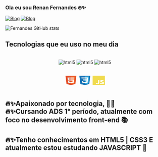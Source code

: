 ### Ola eu sou Renan Fernandes 🔥✨

[![Blog](https://img.shields.io/badge/GitHub-100000?style=for-the-badge&logo=github&logoColor=white)](https://github.com/RenanFenandes)
[![Blog](https://img.shields.io/badge/LinkedIn-0077B5?style=for-the-badge&logo=linkedin&logoColor=white
)](https://www.linkedin.com/in/renanfernandess/)

![Fernandes GitHub stats](https://github-readme-stats.vercel.app/api?username=RenanFernandes&show_icons=true&theme=cobalt)


## Tecnologias que eu uso no meu dia 


<div align="center" style="display: inline_block"> <br/>
<img align="center" alt="html5" src="https://img.shields.io/badge/HTML5-E34F26?style=for-the-badge&logo=html5&logoColor=white"/>
<img align="center" alt="html5" src="https://img.shields.io/badge/CSS3-1572B6?style=for-the-badge&logo=css3&logoColor=white"/>
<img align="center" alt="html5" src="https://img.shields.io/badge/JavaScript-323330?style=for-the-badge&logo=javascript&logoColor=F7DF1E"/>

</div> <br/>
<div align="center" valign="top"><br> 
 <img align="center" alt="HTML" height="30" width="40" src="https://raw.githubusercontent.com/devicons/devicon/master/icons/html5/html5-original.svg">
  <img align="center" alt="CSS" height="30" width="40" src="https://raw.githubusercontent.com/devicons/devicon/master/icons/css3/css3-original.svg">
  <img align="center" alt="Js" height="30" width="40" src="https://raw.githubusercontent.com/devicons/devicon/master/icons/javascript/javascript-plain.svg">


</div><br>

## 🔥✨Apaixonado por tecnologia, 🧑‍💻<br> 🔥✨Cursando ADS 1° período, atualmente com foco no desenvolvimento front-end 📚

##  🔥✨Tenho conhecimentos em HTML5 | CSS3 E atualmente estou estudando JAVASCRIPT 📕
